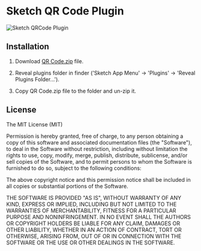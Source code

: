 Sketch QR Code Plugin
=============

![Sketch QRCode Plugin](http://turbobabr.github.io/sketch-qrcode/images/sketch_qrcode_snapshot.png)


## Installation

1. Download [QR Code.zip](https://github.com/turbobabr/sketch-qrcode/raw/master/distr/QR%20Code.zip) file.

2. Reveal plugins folder in finder ('Sketch App Menu' -> 'Plugins' -> 'Reveal Plugins Folder...').

3. Copy QR Code.zip file to the folder and un-zip it.


## License

The MIT License (MIT)

Permission is hereby granted, free of charge, to any person obtaining a copy of this software and associated documentation files (the "Software"), to deal in the Software without restriction, including without limitation the rights to use, copy, modify, merge, publish, distribute, sublicense, and/or sell copies of the Software, and to permit persons to whom the Software is furnished to do so, subject to the following conditions:

The above copyright notice and this permission notice shall be included in all copies or substantial portions of the Software.

THE SOFTWARE IS PROVIDED "AS IS", WITHOUT WARRANTY OF ANY KIND, EXPRESS OR IMPLIED, INCLUDING BUT NOT LIMITED TO THE WARRANTIES OF MERCHANTABILITY, FITNESS FOR A PARTICULAR PURPOSE AND NONINFRINGEMENT. IN NO EVENT SHALL THE AUTHORS OR COPYRIGHT HOLDERS BE LIABLE FOR ANY CLAIM, DAMAGES OR OTHER LIABILITY, WHETHER IN AN ACTION OF CONTRACT, TORT OR OTHERWISE, ARISING FROM, OUT OF OR IN CONNECTION WITH THE SOFTWARE OR THE USE OR OTHER DEALINGS IN THE SOFTWARE.
